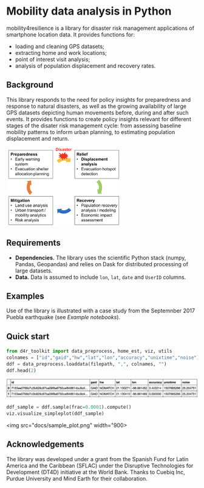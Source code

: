 # Mobility data analysis in Python

mobility4resilience is a library for disaster risk management applications of smartphone location data. It provides functions for:
* loading and cleaning GPS datasets;
* extracting home and work locations;
* point of interest visit analysis;
* analysis of population displacement and recovery rates.

## Background
This library responds to the need for policy insights for preparedness and response to natural disasters, as well as the growing availability of large GPS datasets depicting human movements before, during and after such events. It provides functions to create policy insights relevant for different stages of the disater risk management cycle: from assessing baseline mobility patterns to inform urban planning, to estimating population displacement and return.

<img src="docs/drm_cycle.png" width="300">

## Requirements
* **Dependencies.** The library uses the scientific Python stack (numpy, Pandas, Geopandas) and relies on Dask for distributed processing of large datasets.
* **Data.** Data is assumed to include `lon`, `lat`, `date` and `UserID` columns.

## Examples
Use of the library is illustrated with a case study from the Septemnber 2017 Puebla earthquake (see *Example notebooks*).

## Quick start

```python
from d4r_toolkit import data_preprocess, home_est, viz, utils
colnames = ["id","gaid","hw","lat","lon","accuracy","unixtime","noise"]
ddf = data_preprocess.loaddata(filepath, ",", colnames, "")
ddf.head(2)
```

<img src="docs/ddf.png">

```python
ddf_sample = ddf.sample(frac=0.0001).compute()
viz.visualize_simpleplot(ddf_sample)
```

<img src="docs/sample_plot.png" width="900>

## Acknowledgements
The library was developed under a grant from the Spanish Fund for Latin America and the Caribbean (SFLAC) under the Disruptive Technologies for Development (DT4D) initiative at the World Bank. Thanks to Cuebiq Inc, Purdue University and Mind Earth for their collaboration.
